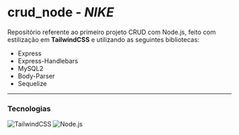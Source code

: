 # **crud_node - *NIKE***

Repositório referente ao primeiro projeto CRUD com Node.js, feito com estilização em **TailwindCSS** e utilizando as seguintes bibliotecas:

- Express  
- Express-Handlebars  
- MySQL2  
- Body-Parser  
- Sequelize  

---

### Tecnologias

![TailwindCSS](https://img.shields.io/badge/TailwindCSS-06B6D4?style=for-the-badge&logo=tailwindcss&logoColor=white)
![Node.js](https://img.shields.io/badge/Node.js-339933?style=for-the-badge&logo=nodedotjs&logoColor=white)
